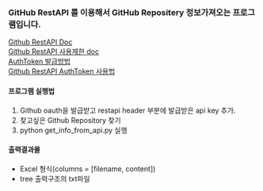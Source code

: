 ### GitHub RestAPI 를 이용해서 GitHub Repositery 정보가져오는 프로그램입니다. 

[Github RestAPI Doc](https://docs.github.com/en/rest/repos/repos?apiVersion=2022-11-28#get-a-repository)    
[Github RestAPI 사용제한 doc](https://docs.github.com/ko/apps/creating-github-apps/registering-a-github-app/rate-limits-for-github-apps)  
[AuthToken 발급방법](https://docs.github.com/ko/authentication/keeping-your-account-and-data-secure/managing-your-personal-access-tokens)  
[Github RestAPI AuthToken 사용법](https://docs.github.com/ko/rest/guides/getting-started-with-the-rest-api?apiVersion=2022-11-28)  

#### 프로그램 실행법  
 1. Github oauth을 발급받고 restapi header 부분에 발급받은 api key 추가.
 2. 찾고싶은 Github Repository 찾기    
 3. python get_info_from_api.py 실행    

#### 출력결과물  

 - Excel 형식(columns = [filename, content])  
 - tree 출력구조의 txt파일  

